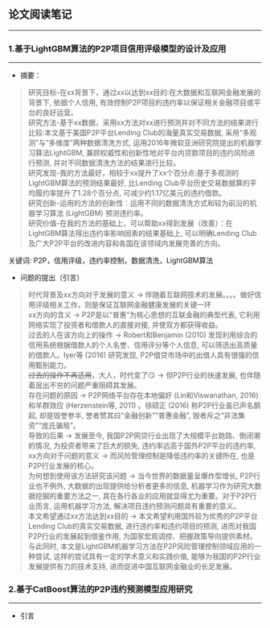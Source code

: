 ## 论文阅读笔记
-----------
### 1.基于LightGBM算法的P2P项目信用评级模型的设计及应用
---------------
* 摘要：
> 研究目标-在xx背景下，通过xx以达到xx目的:在大数据和互联网金融发展的背景下, 依据个人信用, 有效控制P2P项目的违约率以保证相关金融项目或平台的良好运营。<br>
> 研究方法-基于xx数据，采用xx方法对xx进行预测并对不同方法的结果进行比较:本文基于美国P2P平台Lending Club的海量真实交易数据, 采用“多观测”与“多维度”两种数据清洗方式, 运用2016年微软亚洲研究院提出的机器学习算法LightGBM, 兼顾权威性和创新性地对平台内贷款项目的违约风险进行预测, 并对不同数据清洗方法的结果进行比较。<br>
> 研究发现-我的方法最好，相较于xx提升了xx个百分点:基于多观测的LightGBM算法的预测结果最好, 比Lending Club平台历史交易数据算的平均履约率提升了1.28个百分点, 可减少约1.17亿美元的违约借款。<br>
> 研究创新-运用的方法的创新性：运用不同的数据清洗方式和较为前沿的机器学习算法 (LightGBM) 预测违约率。<br>
> 研究价值-在我的方法的基础上，可以帮助xx得到发展（改善）：在LightGBM算法得出违约率影响因素的结果基础上, 可以明确Lending Club及广大P2P平台的改进内容和各国在该领域内发展完善的方向。<br>

关键词: P2P，信用评级，违约率控制，数据清洗，LightGBM算法

* 问题的提出（引言）<br>
> 时代背景及xx方向对于发展的意义 -> 伴随着互联网技术的发展。。。。做好信用评级相关工作，则是保证互联网金融健康发展的关键一环<br>
> xx方向的含义 -> P2P是以“普惠”为核心思想的互联金融的典型代表, 它利用网络实现了投资者和借款人的直接对接, 并使双方都获得收益。<br>
> 过去的人在该方向上的操作 -> Robert和Benjamin (2010) 发现利用综合的信用系统根据借款人的个人名誉、信用评分等个人信息, 可以筛选出高质量的借款人。Iyer等 (2016) 研究发现, P2P借贷市场中的出借人具有很强的信用甄别能力。<br>
> ~~过去的操作不再适用~~，大人，时代变了:smirk:	 -> 但P2P行业的快速发展, 也伴随着层出不穷的问题严重阻碍其发展。<br>
> 存在问题的原因 -> P2P网络平台存在本地偏好 (Lin和Viswanathan, 2016) 和羊群效应 (Herzenstein等, 2011) 。徐硕正 (2016) 称P2P行业虽已声名鹊起, 却是毁誉参半, 誉者赞其曰“金融创新”“普惠金融”, 毁者斥之“非法集资”“庞氏骗局”。<br>
> 导致的后果 -> 发展至今, 我国P2P网贷行业出现了大规模平台跑路、倒闭潮的情况, 为投资者带来了巨大的损失, 违约率远高于国外P2P平台的违约率, <br>
> xx方向对于问题的意义 -> 而风险管理控制是降低违约率的关键所在, 也是P2P行业发展的核心。<br>
> 为何想到使用该方法研究该问题 -> 当今世界的数据量呈爆炸型增长, P2P行业也不例外, 大数据的出现提供给分析者更多的信息, 机器学习作为研究大数据挖掘的重要方法之一, 其在各行各业的应用就显得尤为重要。对于P2P行业而言, 运用机器学习方法, 解决项目违约预测问题具有重要的意义。<br>
> 本文希望通过xx方法达到xx目的 -> 本文希望利用国外较为优秀的P2P平台Lending Club的真实交易数据, 进行违约率和违约项目的预测, 进而对我国P2P行业的发展起到借鉴作用, 为国家宏观调控、把握政策导向提供素材。与此同时, 本文是LightGBM机器学习方法在P2P风险管理控制领域应用的一种尝试, 这样的尝试具有一定的学术意义和实践价值, 能够为我国的P2P行业发展提供有力的技术支持, 进而促进中国互联网金融业的长足发展。

### 2.基于CatBoost算法的P2P违约预测模型应用研究
----------
* 引言
> 
